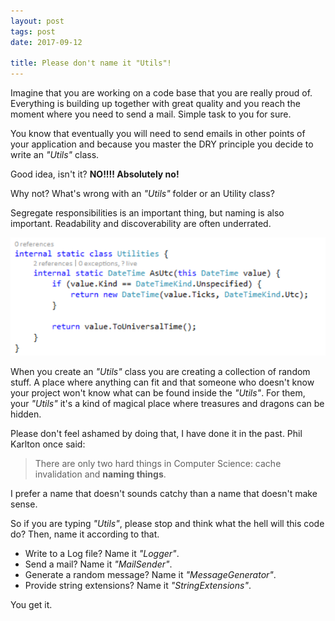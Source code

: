 ```yaml
---
layout: post
tags: post
date: 2017-09-12

title: Please don't name it "Utils"!
---
```


Imagine that you are working on a code base that you are really proud of. Everything is building up together with great quality and you reach the moment where you need to send a mail. Simple task to you for sure.

You know that eventually you will need to send emails in other points of your application and because you master the DRY principle you decide to write an *"Utils"* class.

Good idea, isn't it? **NO!!!! Absolutely no!**

Why not? What's wrong with an *"Utils"* folder or an Utility class?

<!--excerpt-->

Segregate responsibilities is an important thing, but naming is also important. Readability and discoverability are often underrated.

![Utils code sample](/images/please-don-t-name-it-utils-code-sample.png)

When you create an *"Utils"* class you are creating a collection of random stuff. A place where anything can fit and that someone who doesn't know your project won't know what can be found inside the *"Utils"*. For them, your *"Utils"* it's a kind of magical place where treasures and dragons can be hidden.


Please don't feel ashamed by doing that, I have done it in the past. 
Phil Karlton once said: 

 > There are only two hard things in Computer Science: cache invalidation and **naming things**.

I prefer a name that doesn't sounds catchy than a name that doesn't make sense.

So if you are typing  *"Utils"*, please stop and think what the hell will this code do? Then, name it according to that.

 - Write to a Log file? Name it *"Logger"*. 
 - Send a mail? Name it *"MailSender"*. 
 - Generate a random message? Name it *"MessageGenerator"*. 
 - Provide string extensions? Name it *"StringExtensions"*. 
 
You get it.


